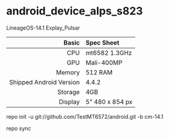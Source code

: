 # android_device_alps_s823

LineageOS-14.1 Explay_Pulsar

Basic   | Spec Sheet
-------:|:-------------------------
CPU     | mt6582 1.3GHz 
GPU     | Mali-400MP
Memory  | 512 RAM
Shipped Android Version | 4.4.2
Storage | 4GB
Display | 5" 480 x 854 px





repo init -u git://github.com/TestMT6572/android.git -b cm-14.1

repo sync


